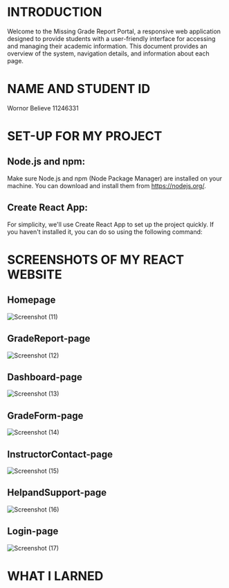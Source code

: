 # INTRODUCTION
Welcome to the Missing Grade Report Portal, a responsive web application designed to provide students with a user-friendly interface for accessing and managing their academic information. This document provides an overview of the system, navigation details, and information about each page.

# NAME AND STUDENT ID
Wornor Believe  11246331

# SET-UP FOR MY PROJECT
## Node.js and npm:
Make sure Node.js and npm (Node Package Manager) are installed on your machine. You can download and install them from https://nodejs.org/.
## Create React App:
For simplicity, we'll use Create React App to set up the project quickly. If you haven't installed it, you can do so using the following command:

# SCREENSHOTS OF MY REACT WEBSITE
## Homepage
![Screenshot (11)](https://github.com/Believe-wr/Frontend-Grading-Assignment/assets/151064445/10c4b9bb-ed26-4409-a303-4cdb545e334c)

## GradeReport-page
![Screenshot (12)](https://github.com/Believe-wr/Frontend-Grading-Assignment/assets/151064445/8cc48cb3-8a2c-4706-a00c-33a304e4bfce)

## Dashboard-page
![Screenshot (13)](https://github.com/Believe-wr/Frontend-Grading-Assignment/assets/151064445/c8c57a51-140a-437d-ba50-c7ed7787ee0a)

## GradeForm-page
![Screenshot (14)](https://github.com/Believe-wr/Frontend-Grading-Assignment/assets/151064445/0641736e-d9ce-4418-8da3-9cde868e5b8e)

## InstructorContact-page
![Screenshot (15)](https://github.com/Believe-wr/Frontend-Grading-Assignment/assets/151064445/c0ca2b9a-97f7-4786-a30c-f39f42f0958b)

## HelpandSupport-page
![Screenshot (16)](https://github.com/Believe-wr/Frontend-Grading-Assignment/assets/151064445/3fcd0d12-da04-45af-93ee-17908fe1ba92)

## Login-page
![Screenshot (17)](https://github.com/Believe-wr/Frontend-Grading-Assignment/assets/151064445/09e08159-7d0f-45b2-8d08-e13b2e5e74cf)

# WHAT I LARNED 







